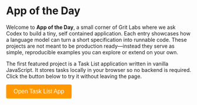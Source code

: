 # App of the Day

Welcome to **App of the Day**, a small corner of Grit Labs where we ask Codex to build a tiny, self contained application. Each entry showcases how a language model can turn a short specification into runnable code. These projects are not meant to be production ready—instead they serve as simple, reproducible examples you can explore or extend on your own.

The first featured project is a Task List application written in vanilla JavaScript. It stores tasks locally in your browser so no backend is required. Click the button below to try it without leaving the page.

<!-- Button to open modal -->
<button id="openModalButton" class="cta-btn">Open Task List App</button>

<!-- Modal -->
<div id="taskModal">
  <div id="modalContent">
    <span id="closeModal" class="close">&times;</span>
    <iframe src="../../_static/apps/task_list/task_list.html" title="Task List App"></iframe>
  </div>
</div>

<script>
document.addEventListener("DOMContentLoaded", function () {
  const modal = document.getElementById("taskModal");
  const openBtn = document.getElementById("openModalButton");
  const closeBtn = document.getElementById("closeModal");
  openBtn.addEventListener("click", () => {
    modal.style.display = "flex";
  });
  closeBtn.addEventListener("click", () => {
    modal.style.display = "none";
  });
  modal.addEventListener("click", (e) => {
    if (e.target === modal) modal.style.display = "none";
  });
});
</script>

<style>
#taskModal {
  position: fixed;
  top: 0;
  left: 0;
  width: 100%;
  height: 100%;
  background: rgba(0, 0, 0, 0.5);
  display: none;
  justify-content: center;
  align-items: center;
  z-index: 1000;
}
#modalContent {
  background: white;
  padding: 20px;
  border-radius: 8px;
  position: relative;
  width: 90%;
  max-width: 600px;
}
#modalContent iframe {
  width: 100%;
  height: 70vh;
  border: none;
}
#closeModal {
  position: absolute;
  top: 10px;
  right: 15px;
  font-size: 24px;
  cursor: pointer;
}
.cta-btn {
  background-color: #ff9800;
  color: white;
  padding: 10px 20px;
  border: none;
  border-radius: 4px;
  font-size: 16px;
  cursor: pointer;
}
.cta-btn:hover {
  background-color: #e68900;
}
</style>

